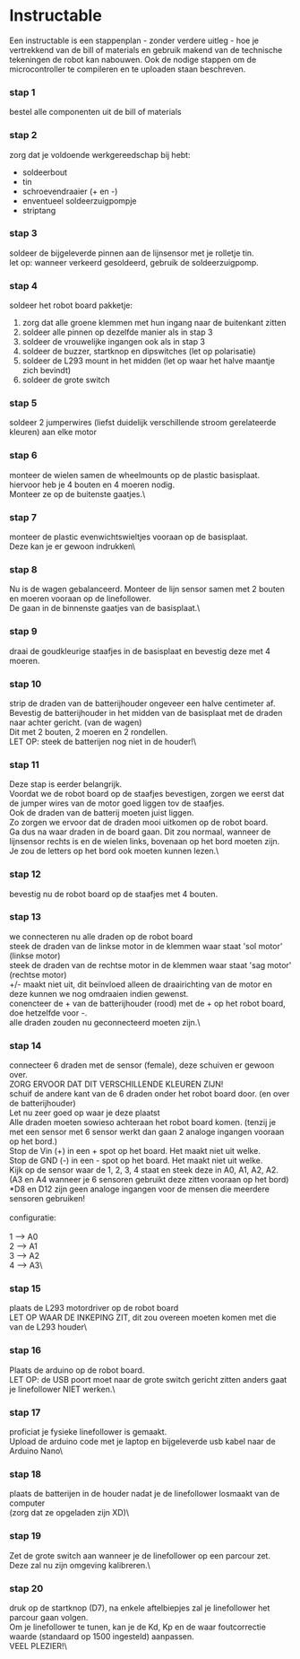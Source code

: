 # Instructable

Een instructable is een stappenplan - zonder verdere uitleg - hoe je vertrekkend van de bill of materials en gebruik makend van de technische tekeningen de robot kan nabouwen. Ook de nodige stappen om de microcontroller te compileren en te uploaden staan beschreven.  

### stap 1
bestel alle componenten uit de bill of materials

### stap 2
zorg dat je voldoende werkgereedschap bij hebt:
- soldeerbout
- tin
- schroevendraaier (+ en -)
- enventueel soldeerzuigpompje
- striptang

### stap 3
soldeer de bijgeleverde pinnen aan de lijnsensor met je rolletje tin.\
let op: wanneer verkeerd gesoldeerd, gebruik de soldeerzuigpomp.

### stap 4
soldeer het robot board pakketje:
1. zorg dat alle groene klemmen met hun ingang naar de buitenkant zitten
2. soldeer alle pinnen op dezelfde manier als in stap 3
3. soldeer de vrouwelijke ingangen ook als in stap 3
4. soldeer de buzzer, startknop en dipswitches (let op polarisatie)
5. soldeer de L293 mount in het midden (let op waar het halve maantje zich bevindt)
6. soldeer de grote switch

### stap 5
soldeer 2 jumperwires (liefst duidelijk verschillende stroom gerelateerde kleuren) aan elke motor

### stap 6
monteer de wielen samen de wheelmounts op de plastic basisplaat.\
hiervoor heb je 4 bouten en 4 moeren nodig.\
Monteer ze op de buitenste gaatjes.\

### stap 7
monteer de plastic evenwichtswieltjes vooraan op de basisplaat.\
Deze kan je er gewoon indrukken\

### stap 8
Nu is de wagen gebalanceerd. Monteer de lijn sensor samen met 2 bouten en moeren vooraan op de linefollower.\
De gaan in de binnenste gaatjes van de basisplaat.\

### stap 9 
draai de goudkleurige staafjes in de basisplaat en bevestig deze met 4 moeren.

### stap 10
strip de draden van de batterijhouder ongeveer een halve centimeter af.\
Bevestig de batterijhouder in het midden van de basisplaat met de draden naar achter gericht. (van de wagen)\
Dit met 2 bouten, 2 moeren en 2 rondellen.\
LET OP: steek de batterijen nog niet in de houder!\

### stap 11
Deze stap is eerder belangrijk.\
Voordat we de robot board op de staafjes bevestigen, zorgen we eerst dat de jumper wires van de motor goed liggen tov de staafjes.\
Ook de draden van de batterij moeten juist liggen.\
Zo zorgen we ervoor dat de draden mooi uitkomen op de robot board.\
Ga dus na waar draden in de board gaan. Dit zou normaal, wanneer de lijnsensor rechts is en de wielen links, bovenaan op het bord moeten zijn.\
Je zou de letters op het bord ook moeten kunnen lezen.\

### stap 12
bevestig nu de robot board op de staafjes met 4 bouten.

### stap 13
we connecteren nu alle draden op de robot board\
steek de draden van de linkse motor in de klemmen waar staat 'sol motor' (linkse motor)\
steek de draden van de rechtse motor in de klemmen waar staat 'sag motor' (rechtse motor)\
+/- maakt niet uit, dit beïnvloed alleen de draairichting van de motor en deze kunnen we nog omdraaien indien gewenst.\
conencteer de + van de batterijhouder (rood) met de + op het robot board, doe hetzelfde voor -.\
alle draden zouden nu geconnecteerd moeten zijn.\

### stap 14
connecteer 6 draden met de sensor (female), deze schuiven er gewoon over.\
ZORG ERVOOR DAT DIT VERSCHILLENDE KLEUREN ZIJN!\
schuif de andere kant van de 6 draden onder het robot board door. (en over de batterijhouder)\
Let nu zeer goed op waar je deze plaatst\
Alle draden moeten sowieso achteraan het robot board komen. (tenzij je met een sensor met 6 sensor werkt dan gaan 2 analoge ingangen vooraan op het bord.)\
Stop de Vin (+) in een + spot op het board. Het maakt niet uit welke.\
Stop de GND (-) in een - spot op het board. Het maakt niet uit welke.\
Kijk op de sensor waar de 1, 2, 3, 4 staat en steek deze in A0, A1, A2, A2. (A3 en A4 wanneer je 6 sensoren gebruikt deze zitten vooraan op het bord)\
*D8 en D12 zijn geen analoge ingangen voor de mensen die meerdere sensoren gebruiken!\
\
configuratie:\
\
1 --> A0\
2 --> A1\
3 --> A2\
4 --> A3\

### stap 15
plaats de L293 motordriver op de robot board\
LET OP WAAR DE INKEPING ZIT, dit zou overeen moeten komen met die van de L293 houder\

### stap 16
Plaats de arduino op de robot board.\
LET OP: de USB poort moet naar de grote switch gericht zitten anders gaat je linefollower NIET werken.\

### stap 17
proficiat je fysieke linefollower is gemaakt.\
Upload de arduino code met je laptop en bijgeleverde usb kabel naar de Arduino Nano\

### stap 18
plaats de batterijen in de houder nadat je de linefollower losmaakt van de computer\
(zorg dat ze opgeladen zijn XD)\

### stap 19

Zet de grote switch aan wanneer je de linefollower op een parcour zet.\
Deze zal nu zijn omgeving kalibreren.\

### stap 20
druk op de startknop (D7), na enkele aftelbiepjes zal je linefollower het parcour gaan volgen.\
Om je linefollower te tunen, kan je de Kd, Kp en de waar foutcorrectie waarde (standaard op 1500 ingesteld) aanpassen.\
VEEL PLEZIER!\
